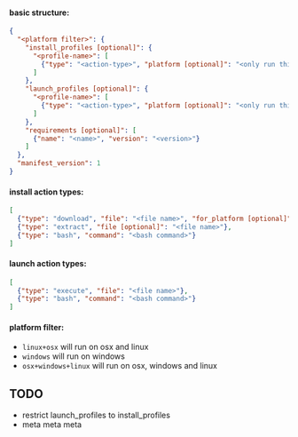 
#### basic structure:
```json
{
  "<platform filter>": {
    "install_profiles [optional]": {
      "<profile-name>": [
        {"type": "<action-type>", "platform [optional]": "<only run this action on platform>", "...": "kwargs"}
      ]
    },
    "launch_profiles [optional]": {
      "<profile-name>": [
        {"type": "<action-type>", "platform [optional]": "<only run this action on platform>", "...": "kwargs"}
      ]
    },
    "requirements [optional]": [
      {"name": "<name>", "version": "<version>"}
    ]
  },
  "manifest_version": 1
}
```

#### install action types:
```json
[
  {"type": "download", "file": "<file name>", "for_platform [optional]": "<file platform>"},
  {"type": "extract", "file [optional]": "<file name>"},
  {"type": "bash", "command": "<bash command>"}
]
```

#### launch action types:
```json
[
  {"type": "execute", "file": "<file name>"},
  {"type": "bash", "command": "<bash command>"}
]
```

#### platform filter:
- `linux+osx` will run on osx and linux
- `windows` will run on windows
- `osx+windows+linux` will run on osx, windows and linux

## TODO
- restrict launch_profiles to install_profiles
- meta meta meta
